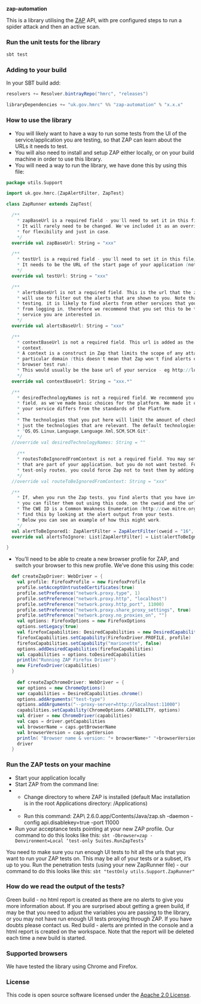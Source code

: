 **zap-automation**


This is a library utilising the [ZAP](https://www.owasp.org/index.php/OWASP_Zed_Attack_Proxy_Project) API, 
with pre configured steps to run a spider attack and then an active scan.


### Run the unit tests for the library
```scala
sbt test
```

### Adding to your build

In your SBT build add:

```scala
resolvers += Resolver.bintrayRepo("hmrc", "releases")

libraryDependencies += "uk.gov.hmrc" %% "zap-automation" % "x.x.x"
```

### How to use the library

* You will likely want to have a way to run some tests from the UI of the service/application you are testing, so that ZAP can learn about the URLs it needs to test.
* You will also need to install and setup ZAP either locally, or on your build machine in order to use this library.
* You will need a way to run the library, we have done this by using this file:

```scala
package utils.Support

import uk.gov.hmrc.{ZapAlertFilter, ZapTest}

class ZapRunner extends ZapTest{

  /**
    * zapBaseUrl is a required field - you'll need to set it in this file, for your project to compile.
    * It will rarely need to be changed. We've included it as an overridable field
    * for flexibility and just in case.
    */
  override val zapBaseUrl: String = "xxx"

  /**
    * testUrl is a required field - you'll need to set it in this file, for your project to compile.
    * It needs to be the URL of the start page of your application (not just localhost:port).
    */
  override val testUrl: String = "xxx"

  /**
    * alertsBaseUrl is not a required field. This is the url that the zap-automation library
    * will use to filter out the alerts that are shown to you. Note that while Zap is doing
    * testing, it is likely to find alerts from other services that you don't own - for example
    * from logging in, therefore we recommend that you set this to be the base url for the
    * service you are interested in.
    */
  override val alertsBaseUrl: String = "xxx"

  /**
    * contextBaseUrl is not a required field. This url is added as the base url to your
    * context.
    * A context is a construct in Zap that limits the scope of any attacks run to a
    * particular domain (this doesn't mean that Zap won't find alerts on other services during the
    * browser test run).
    * This would usually be the base url of your service - eg http://localhost:xxxx.*
    */
  override val contextBaseUrl: String = "xxx.*"

  /**
    * desiredTechnologyNames is not a required field. We recommend you don't change this
    * field, as we've made basic choices for the platform. We made it overridable just in case
    * your service differs from the standards of the Platform.
    *
    * The technologies that you put here will limit the amount of checks that ZAP will do to
    * just the technologies that are relevant. The default technologies are set to
    * "OS,OS.Linux,Language,Language.Xml,SCM,SCM.Git".
    */
  //override val desiredTechnologyNames: String = ""
  
    /**
    * routesToBeIgnoredFromContext is not a required field. You may set this if you have any routes
    * that are part of your application, but you do not want tested. For example, if you had any
    * test-only routes, you could force Zap not to test them by adding them in here as a regex.
    */
  //override val routeToBeIgnoredFromContext: String = "xxx"

  /**
    * If, when you run the Zap tests, you find alerts that you have investigated and don't see as a problem
    * you can filter them out using this code, on the cweid and the url that the alert was found on.
    * The CWE ID is a Common Weakness Enumeration (http://cwe.mitre.org/data/index.html), you can
    * find this by looking at the alert output from your tests.
    * Below you can see an example of how this might work.
    */
  val alertToBeIgnored1: ZapAlertFilter = ZapAlertFilter(cweid = "16", url = "xxx")
  override val alertsToIgnore: List[ZapAlertFilter] = List(alertToBeIgnored1)

}
```

* You’ll need to be able to create a new browser profile for ZAP, and switch your browser to this new profile. We’ve done this using this code:

```scala
  def createZapDriver: WebDriver = {
    val profile: FirefoxProfile = new FirefoxProfile
    profile.setAcceptUntrustedCertificates(true)
    profile.setPreference("network.proxy.type", 1)
    profile.setPreference("network.proxy.http", "localhost")
    profile.setPreference("network.proxy.http_port", 11000)
    profile.setPreference("network.proxy.share_proxy_settings", true)
    profile.setPreference("network.proxy.no_proxies_on", "")
    val options: FirefoxOptions = new FirefoxOptions
    options.setLegacy(true)
    val firefoxCapabilities: DesiredCapabilities = new DesiredCapabilities()
    firefoxCapabilities.setCapability(FirefoxDriver.PROFILE, profile)
    firefoxCapabilities.setCapability("marionette", false)
    options.addDesiredCapabilities(firefoxCapabilities)
    val capabilities = options.toDesiredCapabilities
    println("Running ZAP Firefox Driver")
    new FirefoxDriver(capabilities)
  }
  
    def createZapChromeDriver: WebDriver = {
    var options = new ChromeOptions()
    var capabilities = DesiredCapabilities.chrome()
    options.addArguments("test-type")
    options.addArguments("--proxy-server=http://localhost:11000")
    capabilities.setCapability(ChromeOptions.CAPABILITY, options)
    val driver = new ChromeDriver(capabilities)
    val caps = driver.getCapabilities
    val browserName = caps.getBrowserName
    val browserVersion = caps.getVersion
    println( "Browser name & version: "+ browserName+" "+browserVersion)
    driver
  }
```


### Run the ZAP tests on your machine

* Start your application locally
* Start ZAP from the command line:
* * Change directory to where ZAP is installed (default Mac installation is in the root Applications directory: /Applications)
* * Run this command: ZAP\ 2.6.0.app/Contents/Java/zap.sh -daemon -config api.disablekey=true -port 11000
* Run your acceptance tests pointing at your new ZAP profile. Our command to do this looks like this:
```sbt -Dbrowser=zap -Denvironment=Local ‘test-only Suites.RunZapTests’```


You need to make sure you run enough UI tests to hit all the urls that you want to run your ZAP tests on. This may be all of your tests or a subset, it’s up to you.
Run the penetration tests (using your new ZapRunner file) - our command to do this looks like this:
```sbt "testOnly utils.Support.ZapRunner"```

### How do we read the output of the tests?
Green build - no html report is created as there are no alerts to give you more information about. If you are surprised about getting a green build, if may be that you need to adjust the variables you are passing to the library, or you may not have run enough UI tests proxying through ZAP. If you have doubts please contact us. 
Red build - alerts are printed in the console and a html report is created on the workspace. Note that the report will be deleted each time a new build is started.


### Supported browsers
We have tested the library using Chrome and Firefox.


### License

This code is open source software licensed under the [Apache 2.0 License]("http://www.apache.org/licenses/LICENSE-2.0.html").
    